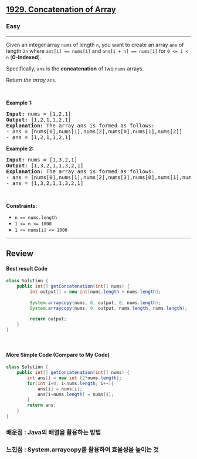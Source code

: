 <h2><a href="https://leetcode.com/problems/concatenation-of-array/">1929. Concatenation of Array</a></h2><h3>Easy</h3><hr><div><p>Given an integer array <code>nums</code> of length <code>n</code>, you want to create an array <code>ans</code> of length <code>2n</code> where <code>ans[i] == nums[i]</code> and <code>ans[i + n] == nums[i]</code> for <code>0 &lt;= i &lt; n</code> (<strong>0-indexed</strong>).</p>

<p>Specifically, <code>ans</code> is the <strong>concatenation</strong> of two <code>nums</code> arrays.</p>

<p>Return <em>the array </em><code>ans</code>.</p>

<p>&nbsp;</p>
<p><strong class="example">Example 1:</strong></p>

<pre><strong>Input:</strong> nums = [1,2,1]
<strong>Output:</strong> [1,2,1,1,2,1]
<strong>Explanation:</strong> The array ans is formed as follows:
- ans = [nums[0],nums[1],nums[2],nums[0],nums[1],nums[2]]
- ans = [1,2,1,1,2,1]</pre>

<p><strong class="example">Example 2:</strong></p>

<pre><strong>Input:</strong> nums = [1,3,2,1]
<strong>Output:</strong> [1,3,2,1,1,3,2,1]
<strong>Explanation:</strong> The array ans is formed as follows:
- ans = [nums[0],nums[1],nums[2],nums[3],nums[0],nums[1],nums[2],nums[3]]
- ans = [1,3,2,1,1,3,2,1]
</pre>

<p>&nbsp;</p>
<p><strong>Constraints:</strong></p>

<ul>
	<li><code>n == nums.length</code></li>
	<li><code>1 &lt;= n &lt;= 1000</code></li>
	<li><code>1 &lt;= nums[i] &lt;= 1000</code></li>
</ul>
</div>

---

## Review

#### Best result Code
```java
class Solution {
    public int[] getConcatenation(int[] nums) {
         int output[] = new int[nums.length + nums.length];
         
         System.arraycopy(nums, 0, output, 0, nums.length);
         System.arraycopy(nums, 0, output, nums.length, nums.length);
         
         return output;
    }
}
```
<br>

#### More Simple Code (Compare to My Code)
```java
class Solution {
    public int[] getConcatenation(int[] nums) {
        int ans[] = new int [2*nums.length];
        for(int i=0; i<nums.length; i++){
            ans[i] = nums[i];
            ans[i+nums.length] = nums[i];
        }
        return ans;
    }
}
```

### 배운점 : Java의 배열을 활용하는 방법 <br>
### 느낀점 : System.​arraycopy를 활용하여 효율성을 높이는 것
